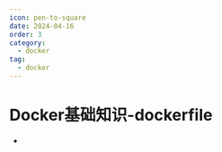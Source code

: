 ```yaml
---
icon: pen-to-square
date: 2024-04-16
order: 3
category:
  - docker
tag:
  - docker
---
```

# Docker基础知识-dockerfile
- 